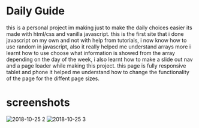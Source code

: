 # Daily Guide

this is a personal project im making just to make the daily choices easier its made with html/css and vanilla javascript.
this is the first site that i done javascript on my own and not with help from tutorials, i now know how to use random in javascript, also it really helped me understand arrays more i learnt how to use choose what information is showed from the array depending on the day of the week, i also learnt how to make a slide out nav and a page loader while making this project.
this page is fully responsive tablet and phone it helped me understand how to change the functionality of the page for the diffent page sizes.

# screenshots

![2018-10-25 2](https://user-images.githubusercontent.com/42116608/47507346-f0ec8c00-d869-11e8-93c1-562425789826.png)
![2018-10-25 3](https://user-images.githubusercontent.com/42116608/47507347-f0ec8c00-d869-11e8-90df-2076230174db.png)

